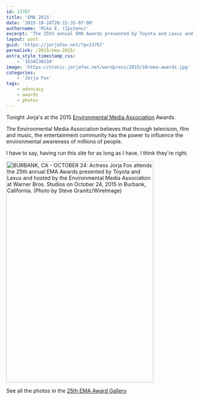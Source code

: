 ```yaml
---
id: 13767
title: 'EMA 2015'
date: '2015-10-24T20:15:35-07:00'
authorname: 'Mika E. (Ipstenu)'
excerpt: 'The 25th annual EMA Awards presented by Toyota and Lexus and hosted by the Environmental Media Association.'
layout: post
guid: 'https://jorjafox.net/?p=13767'
permalink: /2015/ema-2015/
astra_style_timestamp_css:
    - '1634230310'
image: 'https://static.jorjafox.net/wordpress/2015/10/ema-awards.jpg'
categories:
    - 'Jorja Fox'
tags:
    - advocacy
    - awards
    - photos
---
```


Tonight Jorja's at the 2015 <a href="http://www.green4ema.org/">Environmental Media Association</a> Awards.

The Environmental Media Association believes that through television, film and music, the entertainment community has the power to influence the environmental awareness of millions of people.

I have to say, having run this site for as long as I have, I think they're right.

<a href="https://jorjafox.net/gallery/awards/pub/20151024-ema/"><img class="size-full wp-image-13770 aligncenter" src="//jfo-static.net/wordpress/2015/10/494115312_595.jpg" alt="BURBANK, CA - OCTOBER 24: Actress Jorja Fox attends the 25th annual EMA Awards presented by Toyota and Lexus and hosted by the Environmental Media Association at Warner Bros. Studios on October 24, 2015 in Burbank, California. (Photo by Steve Granitz/WireImage)" width="395" height="594" /></a>

See all the photos in the <a href="https://jorjafox.net/gallery/awards/pub/20151024-ema/">25th EMA Award Gallery</a>
